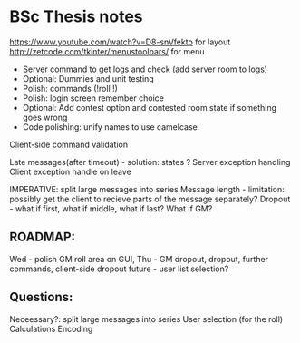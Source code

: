 # BSc Thesis notes
https://www.youtube.com/watch?v=D8-snVfekto for layout
http://zetcode.com/tkinter/menustoolbars/ for menu

- Server command to get logs and check (add server room to logs)
- Optional: Dummies and unit testing
- Polish: commands (!roll !)
- Polish: login screen remember choice
- Optional: Add contest option and contested room state if something goes wrong
- Code polishing: unify names to use camelcase

Client-side command validation

Late messages(after timeout) - solution: states ?
Server exception handling
Client exception handle on leave

IMPERATIVE: split large messages into series
Message length - limitation: possibly get the client to recieve parts of the message separately?
Dropout - what if first, what if middle, what if last? What if GM?

## ROADMAP:
Wed - polish GM roll area on GUI, 
Thu - GM dropout, dropout, further commands, client-side dropout
future - user list selection?


## Questions:
Neceessary?: split large messages into series
User selection (for the roll)
Calculations
Encoding
